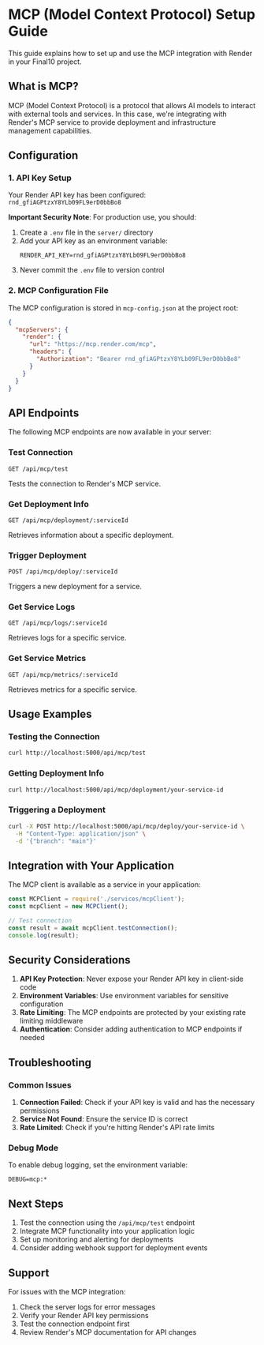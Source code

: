 # MCP (Model Context Protocol) Setup Guide

This guide explains how to set up and use the MCP integration with Render in your Final10 project.

## What is MCP?

MCP (Model Context Protocol) is a protocol that allows AI models to interact with external tools and services. In this case, we're integrating with Render's MCP service to provide deployment and infrastructure management capabilities.

## Configuration

### 1. API Key Setup

Your Render API key has been configured: `rnd_gfiAGPtzxY8YLb09FL9erD0bbBo8`

**Important Security Note**: For production use, you should:
1. Create a `.env` file in the `server/` directory
2. Add your API key as an environment variable:
   ```
   RENDER_API_KEY=rnd_gfiAGPtzxY8YLb09FL9erD0bbBo8
   ```
3. Never commit the `.env` file to version control

### 2. MCP Configuration File

The MCP configuration is stored in `mcp-config.json` at the project root:

```json
{
  "mcpServers": {
    "render": {
      "url": "https://mcp.render.com/mcp",
      "headers": {
        "Authorization": "Bearer rnd_gfiAGPtzxY8YLb09FL9erD0bbBo8"
      }
    }
  }
}
```

## API Endpoints

The following MCP endpoints are now available in your server:

### Test Connection
```
GET /api/mcp/test
```
Tests the connection to Render's MCP service.

### Get Deployment Info
```
GET /api/mcp/deployment/:serviceId
```
Retrieves information about a specific deployment.

### Trigger Deployment
```
POST /api/mcp/deploy/:serviceId
```
Triggers a new deployment for a service.

### Get Service Logs
```
GET /api/mcp/logs/:serviceId
```
Retrieves logs for a specific service.

### Get Service Metrics
```
GET /api/mcp/metrics/:serviceId
```
Retrieves metrics for a specific service.

## Usage Examples

### Testing the Connection
```bash
curl http://localhost:5000/api/mcp/test
```

### Getting Deployment Info
```bash
curl http://localhost:5000/api/mcp/deployment/your-service-id
```

### Triggering a Deployment
```bash
curl -X POST http://localhost:5000/api/mcp/deploy/your-service-id \
  -H "Content-Type: application/json" \
  -d '{"branch": "main"}'
```

## Integration with Your Application

The MCP client is available as a service in your application:

```javascript
const MCPClient = require('./services/mcpClient');
const mcpClient = new MCPClient();

// Test connection
const result = await mcpClient.testConnection();
console.log(result);
```

## Security Considerations

1. **API Key Protection**: Never expose your Render API key in client-side code
2. **Environment Variables**: Use environment variables for sensitive configuration
3. **Rate Limiting**: The MCP endpoints are protected by your existing rate limiting middleware
4. **Authentication**: Consider adding authentication to MCP endpoints if needed

## Troubleshooting

### Common Issues

1. **Connection Failed**: Check if your API key is valid and has the necessary permissions
2. **Service Not Found**: Ensure the service ID is correct
3. **Rate Limited**: Check if you're hitting Render's API rate limits

### Debug Mode

To enable debug logging, set the environment variable:
```
DEBUG=mcp:*
```

## Next Steps

1. Test the connection using the `/api/mcp/test` endpoint
2. Integrate MCP functionality into your application logic
3. Set up monitoring and alerting for deployments
4. Consider adding webhook support for deployment events

## Support

For issues with the MCP integration:
1. Check the server logs for error messages
2. Verify your Render API key permissions
3. Test the connection endpoint first
4. Review Render's MCP documentation for API changes












